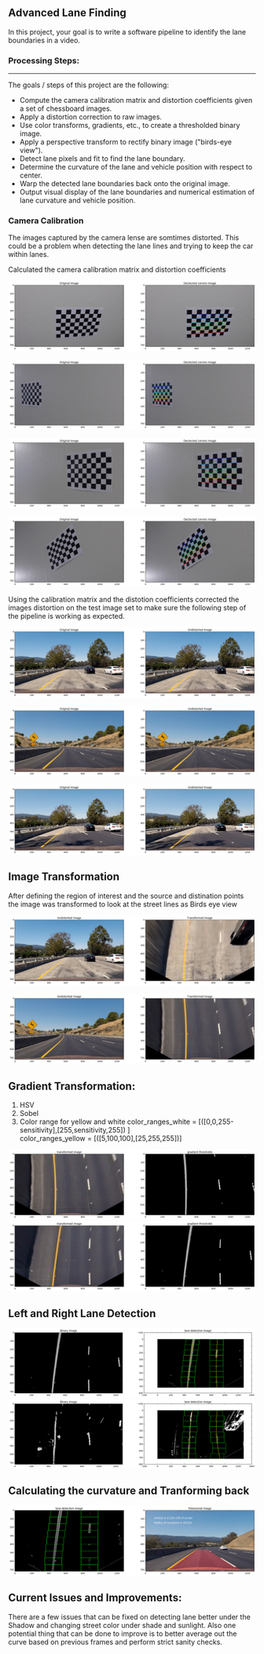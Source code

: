 ## Advanced Lane Finding
In this project, your goal is to write a software pipeline to identify the lane boundaries in a video.

### Processing Steps:
---
The goals / steps of this project are the following:

* Compute the camera calibration matrix and distortion coefficients given a set of chessboard images.
* Apply a distortion correction to raw images.
* Use color transforms, gradients, etc., to create a thresholded binary image.
* Apply a perspective transform to rectify binary image ("birds-eye view").
* Detect lane pixels and fit to find the lane boundary.
* Determine the curvature of the lane and vehicle position with respect to center.
* Warp the detected lane boundaries back onto the original image.
* Output visual display of the lane boundaries and numerical estimation of lane curvature and vehicle position.


### Camera Calibration

The images captured by the camera lense are somtimes distorted. This could be a problem when detecting the lane lines and trying to keep the car within lanes.

Calculated the camera calibration matrix and distortion coefficients


![Alt text](https://github.com/mohsinkar/AdvanceLaneFinding/blob/master/Camera%20Calibration/Image_1.png)

![Alt text](https://github.com/mohsinkar/AdvanceLaneFinding/blob/master/Camera%20Calibration/Image_2.png)

![Alt text](https://github.com/mohsinkar/AdvanceLaneFinding/blob/master/Camera%20Calibration/Image_3.png)

![Alt text](https://github.com/mohsinkar/AdvanceLaneFinding/blob/master/Camera%20Calibration/Image_4.png)

Using the calibration matrix and the distotion coefficients corrected the images distortion on the test image set to make sure the following step of the pipeline is working as expected.

![Alt text](https://github.com/mohsinkar/AdvanceLaneFinding/blob/master/Images%20Undistorted/Images_1.png)

![Alt text](https://github.com/mohsinkar/AdvanceLaneFinding/blob/master/Images%20Undistorted/Images_2.png)

![Alt text](https://github.com/mohsinkar/AdvanceLaneFinding/blob/master/Images%20Undistorted/Images_3.png)

## Image Transformation

After defining the region of interest and the source and distination points the image was transformed to look at the street lines as Birds eye view

![Alt text](https://github.com/mohsinkar/AdvanceLaneFinding/blob/master/Perspective%20Transform/Image_1.png)

![Alt text](https://github.com/mohsinkar/AdvanceLaneFinding/blob/master/Perspective%20Transform/Image_2.png)


## Gradient Transformation:

1. HSV
2. Sobel
3. Color range for yellow and white 
      color_ranges_white = [([0,0,255-sensitivity],[255,sensitivity,255]) ]    
      color_ranges_yellow = [([5,100,100],[25,255,255])]
      
![Alt text](https://github.com/mohsinkar/AdvanceLaneFinding/blob/master/Gradient%20Threshold/Image_1.png)
![Alt text](https://github.com/mohsinkar/AdvanceLaneFinding/blob/master/Gradient%20Threshold/Image_2.png)

## Left and Right Lane Detection

![Alt text](https://github.com/mohsinkar/AdvanceLaneFinding/blob/master/Lane%20Detection/Image_1.png)
![Alt text](https://github.com/mohsinkar/AdvanceLaneFinding/blob/master/Lane%20Detection/Image_2.png)

## Calculating the curvature and Tranforming back

![Alt text](https://github.com/mohsinkar/AdvanceLaneFinding/blob/master/Radius%20and%20Curvature/Image_1.png)


## Current Issues and Improvements:

There are a few issues that can be fixed on detecting lane better under the Shadow and changing street color under shade and sunlight. Also one potential thing that can be done to improve is to better average out the curve based on previous frames and perform strict sanity checks.


